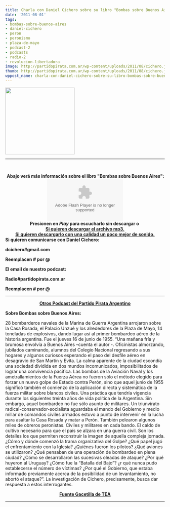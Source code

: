 ```yaml
---
title: Charla con Daniel Cichero sobre su libro "Bombas sobre Buenos Aires"
date: '2011-08-01'
tags:
- bombas-sobre-buenos-aires
- daniel-cichero
- peron
- peronismo
- plaza-de-mayo
- podcast-2
- podcasts
- radio-2
- revolucion-libertadora
image: http://partidopirata.com.ar/wp-content/uploads/2011/08/cichero.jpg
thumb: http://partidopirata.com.ar/wp-content/uploads/2011/08/cichero.jpg
wppost_name: charla-con-daniel-cichero-sobre-su-libro-bombas-sobre-buenos-aires
---
```


<a href="http://partidopirata.com.ar/wp-content/uploads/2011/08/cichero.jpg"><img class="aligncenter size-full wp-image-1547" title="cichero" src="http://partidopirata.com.ar/wp-content/uploads/2011/08/cichero.jpg" alt="" width="219" height="211" /></a>

<hr />

&nbsp;

<center>
<strong> Abajo verá más información sobre el libro "Bombas sobre Buenos Aires":</strong></center><center><strong><object id="player753404" width="240" height="133" classid="clsid:d27cdb6e-ae6d-11cf-96b8-444553540000" codebase="http://download.macromedia.com/pub/shockwave/cabs/flash/swflash.cab#version=6,0,40,0"><param name="AllowScriptAccess" value="always" /><param name="allowFullScreen" value="true" /><param name="wmode" value="transparent" /><param name="src" value="http://www.ivoox.com/playerivoox_ee_753404_1.html" /><param name="allowfullscreen" value="true" /><param name="allowscriptaccess" value="always" /><embed id="player753404" width="240" height="133" type="application/x-shockwave-flash" src="http://www.ivoox.com/playerivoox_ee_753404_1.html" AllowScriptAccess="always" allowFullScreen="true" wmode="transparent" allowfullscreen="true" allowscriptaccess="always" /></object></strong></center><center><strong>Presionen en <em>Play</em> para escucharlo sin descargar o </strong></center><center><strong><strong></strong></strong></center><center><strong><strong><a href="http://www.ivoox.com/charla-daniel-cichero_md_753404_1.mp3" target="_blank">Si quieren descargar el archivo mp3.</a></strong></strong><strong></strong></center><center><strong></strong></center><center><strong></strong></center><center><strong></strong></center><center><strong><a href="http://www.megaupload.com/?d=YYU111LS" target="_blank">Si quieren descargarlo con una calidad un poco mejor de sonido.</a></strong></center><strong>Si quieren comunicarse con Daniel Cichero:</strong>

<strong>dcichero#gmail.com</strong>

<strong>Reemplacen # por @</strong>

<strong>El email de nuestro podcast:</strong>

<strong>Radio#partidopirata.com.ar</strong>

<strong>Reemplacen # por @</strong>

<hr />
<p style="text-align: center;"><strong><a href="http://partidopirata.com.ar/category/divulgacion/podcasts">Otros Podcast del Partido Pirata Argentino</a>
</strong></p>
<strong>Sobre Bombas sobre Buenos Aires:</strong>

<span class="texto">28 bombarderos navales de la Marina de Guerra Argentina arrojaron sobre la Casa Rosada, el Palacio Unzué y los
alrededores de la Plaza de Mayo, 14 toneladas de explosivos, dando lugar así al primer bombardeo aéreo de la historia argentina. Fue el jueves 16 de junio de 1955. “Una mañana fría y brumosa envolvía a Buenos Aires –cuenta el autor -. Oficinistas almorzando, jubilados caminando, alumnos del Colegio Nacional regresando a sus hogares y algunos curiosos esperando el paso del desfile aéreo en desagravio de San Martín y Evita.
La calma aparente de la ciudad escondía una sociedad dividida en dos mundos incomunicados, imposibilitados de lograr una convivencia pacífica. Las bombas de la Aviación Naval y los ametrallamientos de la Fuerza Aérea no fueron sólo el método elegido para forzar un nuevo golpe de Estado contra Perón, sino que aquel junio de 1955 significó también el comienzo de la aplicación directa y sistemática de la fuerza militar sobre blancos civiles. Una práctica que tendría vigencia durante los siguientes treinta años de vida política de la Argentina. Sin embargo, aquel bombardeo no fue sólo asunto de militares. Un triunvirato radical-conservador-socialista aguardaba el mando del Gobierno y medio millar de comandos civiles armados estuvo a punto de intervenir en la
lucha para asaltar la Casa Rosada y matar a Perón. También pelearon algunos miles de obreros peronistas. Civiles y militares en cada bando.
El caldo de cultivo necesario para que el país se alzara en una guerra civil. Son los detalles los que permiten reconstruir la imagen de
aquella compleja jornada. ¿Cómo y dónde comenzó la trama organizativa del Golpe? ¿Qué papel jugó el enfrentamiento con la Iglesia? ¿Quiénes fueron los pilotos? ¿Qué aviones se utilizaron? ¿Qué pensaban de una operación de bombardeo en plena ciudad? ¿Cómo se desarrollaron las sucesivas oleadas de ataque? ¿Por qué huyeron al Uruguay? ¿Cómo fue la “Batalla del Bajo”? ¿r qué nunca pudo establecerse el número de víctimas? ¿Por qué el Gobierno, que estaba informado previamente acerca de la posibilidad de un levantamiento, no abortó el ataque?”. La investigación de Cichero, precisamente, busca dar respuesta a estos interrogantes. </span>
<div style="text-align: center;"><strong><span class="texto"><a href="http://www.gacemail.com.ar/Detalle.asp?NotaID=2312" target="_blank">Fuente Gacetilla de TEA</a></span></strong></div>

<hr />
